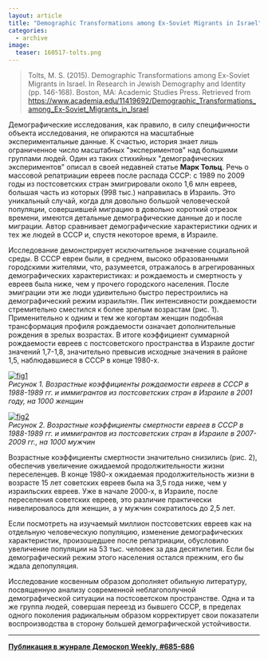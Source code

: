 ```yaml
---
layout: article
title: "Demographic Transformations among Ex-Soviet Migrants in Israel"
categories: 
  - archive
image:
  teaser: 160517-tolts.png
---
```


> Tolts, M. S. (2015). Demographic Transformations among Ex-Soviet Migrants in Israel. In Research in Jewish Demography and Identity (pp. 146-168). Boston, MA: Academic Studies Press. Retrieved from https://www.academia.edu/11419692/Demographic_Transformations_among_Ex-Soviet_Migrants_in_Israel

Демографические исследования, как правило, в силу специфичности объекта исследования, не опираются на масштабные экспериментальные данные. К счастью, история знает лишь ограниченное число масштабных "экспериментов" над большими группами людей. Один из таких стихийных "демографических экспериментов" описал в своей недавней статье **Марк Тольц**. Речь о массовой репатриации евреев после распада СССР: с 1989 по 2009 годы из постсоветских стран эмигрировали около 1,6 млн евреев, большая часть из которых (998 тыс.) направилась в Израиль. Это уникальный случай, когда для довольно большой человеческой популяции, совершившей миграцию в довольно короткий отрезок времени, имеются детальные демографические данные до и после миграции. Автор сравнивает демографические характеристики одних и тех же людей в СССР и, спустя некоторое время, в Израиле.

Исследование демонстрирует исключительное значение социальной среды. В СССР евреи были, в среднем, высоко образованными городскими жителями, что, разумеется, отражалось в агрегированных демографических характеристиках: и рождаемость и смертность у евреев была ниже, чем у прочего городского населения. После эмиграции эти же люди удивительно быстро перестроились на демографический режим израильтян. Пик интенсивности рождаемости стремительно сместился к более зрелым возрастам (рис. 1). Применительно к одним и тем же когортам женщин подобная трансформация профиля рождаемости означает дополнительные рождения в зрелых возрастах. В итоге коэффициент суммарной рождаемости евреев с постсоветского пространства в Израиле достиг значений 1,7-1,8, значительно превысив исходные значения в районе 1,5, наблюдавшиеся в СССР в конце 1980-х.

[![fig1][f1]][f1]  
*Рисунок 1. Возрастные коэффициенты рождаемости евреев в СССР в 1988-1989 гг. и иммигрантов из постсоветских стран в Израиле в 2001 году, на 1000 женщин*

[![fig2][f2]][f2]  
*Рисунок 2. Возрастные коэффициенты смертности евреев в СССР в 1988-1989 гг. и иммигрантов из постсоветских стран в Израиле в 2007-2009 гг., на 1000 мужчин*

Возрастные коэффициенты смертности значительно снизились (рис. 2), обеспечив увеличение ожидаемой продолжительности жизни переселенцев. В конце 1980-х ожидаемая продолжительность жизни в возрасте 15 лет советских евреев была на 3,5 года ниже, чем у израильских евреев. Уже в начале 2000-х, в Израиле, после переселения советских евреев, это различие практически нивелировалось для женщин, а у мужчин сократилось до 2,5 лет.

Если посмотреть на изучаемый миллион постсоветских евреев как на отдельную человеческую популяцию, изменение демографических характеристик, произошедшее после репатриации, обусловило увеличение популяции на 53 тыс. человек за два десятилетия. Если бы демографический режим этого населения остался прежним, его бы ждала депопуляция.

Исследование косвенным образом дополняет обильную литературу, посвященную анализу современной неблагополучной демографической ситуации на постсоветском пространстве. Одна и та же группа людей, совершая переезд из бывшего СССР, в пределах одного поколения радикальным образом корректирует свои показатели воспроизводства в сторону большей демографической устойчивости.


[f1]: /dem-digest/images/2016/685-fig-01.png
[f2]: /dem-digest/images/2016/685-fig-02.png


***
**[Публикация в жунрале Демоскоп Weekly, #685-686](http://demoscope.ru/weekly/2016/0685/digest02.php)**